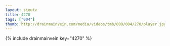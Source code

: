 ```yaml
--- 
layout: sieutv
title: 4270
tags: ["004"]
thumb: http://drainmainvein.com/media/videos/tmb/000/004/270/player.jpg
---
```

{% include drainmainvein key="4270" %} 
